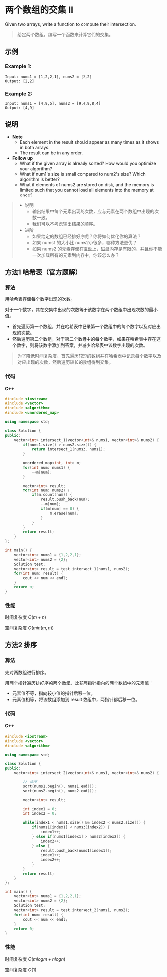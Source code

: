 # 两个数组的交集 II

Given two arrays, write a function to compute their intersection.

> 给定两个数组，编写一个函数来计算它们的交集。



## 示例

### Example 1:

```
Input: nums1 = [1,2,2,1], nums2 = [2,2]
Output: [2,2]
```



### Example 2:

```
Input: nums1 = [4,9,5], nums2 = [9,4,9,8,4]
Output: [4,9]
```



## 说明

- **Note**
  - Each element in the result should appear as many times as it shows in both arrays.
  - The result can be in any order.
- **Follow up**
  - What if the given array is already sorted? How would you optimize your algorithm?
  - What if num1's size is small compared to num2's size? Which algorithm is better?
  - What if elements of nums2 are stored on disk, and the memory is limited such that you cannot load all elements into the memory at once? 

> - 说明
>   - 输出结果中每个元素出现的次数，应与元素在两个数组中出现的次数一致。
>   - 我们可以不考虑输出结果的顺序。
> - 进阶
>   - 如果给定的数组已经排好序呢？你将如何优化你的算法？
>   - 如果 nums1 的大小比 nums2小很多，哪种方法更优？
>   - 如果 nums2 的元素存储在磁盘上，磁盘内存是有限的，并且你不能一次加载所有的元素到内存中，你该怎么办？



## 方法1 哈希表（官方题解）

### 算法

用哈希表存储每个数字出现的次数。

对于一个数字，其在交集中出现的次数等于该数字在两个数组中出现次数的最小值。

- 首先遍历第一个数组，并在哈希表中记录第一个数组中的每个数字以及对应出现的次数。
- 然后遍历第二个数组，对于第二个数组中的每个数字，如果在哈希表中存在这个数字，则将该数字添加到答案，并减少哈希表中该数字出现的次数。

> 为了降低时间复杂度，首先遍历较短的数组并在哈希表中记录每个数字以及对应出现的次数，然后遍历较长的数组得到交集。



### 代码

#### C++

```C++
#include <iostream>
#include <vector>
#include <algorithm>
#include <unordered_map>

using namespace std;

class Solution {
public:
    vector<int> intersect_1(vector<int>& nums1, vector<int>& nums2) {
        if(nums1.size() > nums2.size()) {
            return intersect_1(nums2, nums1);
        }

        unordered_map<int, int> m;
        for(int num: nums1) {
            ++m[num];
        }

        vector<int> result;
        for(int num: nums2) {
            if(m.count(num)) {
                result.push_back(num);
                --m[num];
                if(m[num] == 0) {
                    m.erase(num);
                }
            }
        }
        return result;
    }
};

int main() {
    vector<int> nums1 = {1,2,2,1};
    vector<int> nums2 = {2};
    Solution test;
    vector<int> result = test.intersect_1(nums1, nums2);
    for(int num: result) {
        cout << num << endl;
    }
    return 0;
}
```

### 性能

时间复杂度 $O(m + n)$

空间复杂度 $O(min(m,n))$



## 方法2 排序

### 算法

先对两数组进行排序。

用两个指针遍历排好序的两个数组。比较两指针指向的两个数组中的元素值：

- 元素值不等，指向较小值的指针后移一位。
- 元素值相等，将该数组添加到 result 数组中，两指针都后移一位。



### 代码

#### C++

```c++
#include <iostream>
#include <vector>
#include <algorithm>

using namespace std;

class Solution {
public:
    vector<int> intersect_2(vector<int>& nums1, vector<int>& nums2) {

        // 排序
        sort(nums1.begin(), nums1.end());
        sort(nums2.begin(), nums2.end());

        vector<int> result;

        int index1 = 0;
        int index2 = 0;

        while(index1 < nums1.size() && index2 < nums2.size()) {
            if(nums1[index1] < nums2[index2]) {
                index1++;
            } else if(nums1[index1] > nums2[index2]) {
                index2++;
            } else {
                result.push_back(nums1[index1]);
                index1++;
                index2++;
            }
        }
        return result;
    }    
};

int main() {
    vector<int> nums1 = {1,2,2,1};
    vector<int> nums2 = {2};
    Solution test;
    vector<int> result = test.intersect_2(nums1, nums2);
    for(int num: result) {
        cout << num << endl;
    }
    return 0;
}
```



### 性能

时间复杂度 $O(mlogm + nlogn)$

空间复杂度 $O(1)$

